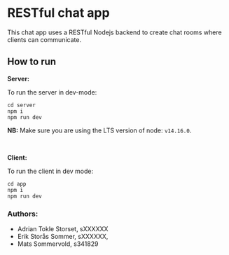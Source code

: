 # RESTful chat app

This chat app uses a RESTful Nodejs backend to create chat rooms where clients can communicate.

## How to run

**Server:**

To run the server in dev-mode:
```
cd server
npm i
npm run dev
```

**NB:** Make sure you are using the LTS version of node: `v14.16.0`.

<br>

**Client:**

To run the client in dev mode:
```
cd app
npm i
npm run dev
```

### Authors:
- Adrian Tokle Storset, sXXXXXX
- Erik Storås Sommer, sXXXXXX,
- Mats Sommervold, s341829